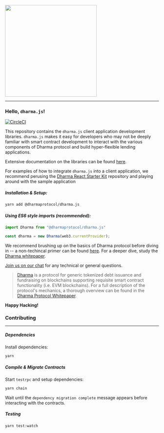 <img src="https://s3-us-west-2.amazonaws.com/dharma-assets/logo+orange.png"  width=300/>

------------
### Hello, `dharma.js`!

[![CircleCI](https://circleci.com/gh/dharmaprotocol/dharma.js/tree/master.svg?style=svg)](https://circleci.com/gh/dharmaprotocol/dharma.js/tree/master)

This repository contains the `dharma.js` client application development libraries.  `dharma.js` makes it easy for developers who may not be deeply familiar with smart contract development to interact with the various components of Dharma protocol and build hyper-flexible lending applications.

Extensive documentation on the libraries can be found [here](https://docs.dharma.io).

For examples of how to integrate `dharma.js` into a client application, we recommend perusing the [Dharma React Starter Kit](https://github.com/dharmaprotocol/dharma-react-starter-kit) repository and playing around with the sample application

##### Installation & Setup:
```bash
yarn add @dharmaprotocol/dharma.js
```

##### Using ES6 style imports (recommended):
```typescript
import Dharma from "@dharmaprotocol/dharma.js"

const dharma = new Dharma(web3.currentProvider);
```


We recommend brushing up on the basics of Dharma protocol before diving in -- a non-techincal primer can be found [here](https://blog.dharma.io/dharma-protocol-in-a-nutshell-a7abcc716429).  For a deeper dive, study the [Dharma whitepaper](https://whitepaper.dharma.io).

[Join us on our chat](https://chat.dharma.io) for any technical or general questions.

> [Dharma](https://dharma.io) is a protocol for generic tokenized debt issuance and fundraising on blockchains supporting requisite smart contract functionality (i.e. EVM blockchains).  For a full description of the protocol's mechanics, a thorough overview can be found in the [Dharma Protocol Whitepaper](https://whitepaper.dharma.io/).  

**Happy Hacking!**

### Contributing
---------------
##### Dependencies

Install dependencies:
```bash
yarn
```

##### Compile & Migrate Contracts

Start `testrpc` and setup dependencies:
```bash
yarn chain
```
Wait until the `dependency migration complete` message appears before interacting with the contracts.

##### Testing
```bash
yarn test:watch
```
